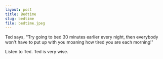 ```yaml
---
layout: post
title: Bedtime
slug: bedtime
file: bedtime.jpeg
---
```


<p>Ted says, &quot;Try going to bed 30 minutes earlier every night, then everybody won&#39;t have to put up with you moaning how tired you are each morning!&quot;</p>

<p>Listen to Ted.
Ted is very wise.</p>